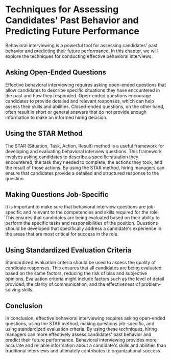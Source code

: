Techniques for Assessing Candidates' Past Behavior and Predicting Future Performance
======================================================================================================================================

Behavioral interviewing is a powerful tool for assessing candidates' past behavior and predicting their future performance. In this chapter, we will explore the techniques for conducting effective behavioral interviews.

Asking Open-Ended Questions
---------------------------

Effective behavioral interviewing requires asking open-ended questions that allow candidates to describe specific situations they have encountered in the past and how they responded. Open-ended questions encourage candidates to provide detailed and relevant responses, which can help assess their skills and abilities. Closed-ended questions, on the other hand, often result in short or general answers that do not provide enough information to make an informed hiring decision.

Using the STAR Method
---------------------

The STAR (Situation, Task, Action, Result) method is a useful framework for developing and evaluating behavioral interview questions. This framework involves asking candidates to describe a specific situation they encountered, the task they needed to complete, the actions they took, and the result of those actions. By using the STAR method, hiring managers can ensure that candidates provide a detailed and structured response to the question.

Making Questions Job-Specific
-----------------------------

It is important to make sure that behavioral interview questions are job-specific and relevant to the competencies and skills required for the role. This ensures that candidates are being evaluated based on their ability to perform the specific tasks and responsibilities of the position. Questions should be developed that specifically address a candidate's experience in the areas that are most critical for success in the role.

Using Standardized Evaluation Criteria
--------------------------------------

Standardized evaluation criteria should be used to assess the quality of candidate responses. This ensures that all candidates are being evaluated based on the same factors, reducing the risk of bias and subjective opinions. Evaluation criteria might include factors such as the level of detail provided, the clarity of communication, and the effectiveness of problem-solving skills.

Conclusion
----------

In conclusion, effective behavioral interviewing requires asking open-ended questions, using the STAR method, making questions job-specific, and using standardized evaluation criteria. By using these techniques, hiring managers can more effectively assess candidates' past behavior and predict their future performance. Behavioral interviewing provides more accurate and reliable information about a candidate's skills and abilities than traditional interviews and ultimately contributes to organizational success.
